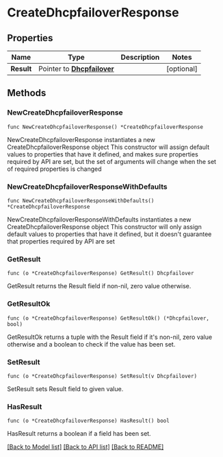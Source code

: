 # CreateDhcpfailoverResponse

## Properties

Name | Type | Description | Notes
------------ | ------------- | ------------- | -------------
**Result** | Pointer to [**Dhcpfailover**](Dhcpfailover.md) |  | [optional] 

## Methods

### NewCreateDhcpfailoverResponse

`func NewCreateDhcpfailoverResponse() *CreateDhcpfailoverResponse`

NewCreateDhcpfailoverResponse instantiates a new CreateDhcpfailoverResponse object
This constructor will assign default values to properties that have it defined,
and makes sure properties required by API are set, but the set of arguments
will change when the set of required properties is changed

### NewCreateDhcpfailoverResponseWithDefaults

`func NewCreateDhcpfailoverResponseWithDefaults() *CreateDhcpfailoverResponse`

NewCreateDhcpfailoverResponseWithDefaults instantiates a new CreateDhcpfailoverResponse object
This constructor will only assign default values to properties that have it defined,
but it doesn't guarantee that properties required by API are set

### GetResult

`func (o *CreateDhcpfailoverResponse) GetResult() Dhcpfailover`

GetResult returns the Result field if non-nil, zero value otherwise.

### GetResultOk

`func (o *CreateDhcpfailoverResponse) GetResultOk() (*Dhcpfailover, bool)`

GetResultOk returns a tuple with the Result field if it's non-nil, zero value otherwise
and a boolean to check if the value has been set.

### SetResult

`func (o *CreateDhcpfailoverResponse) SetResult(v Dhcpfailover)`

SetResult sets Result field to given value.

### HasResult

`func (o *CreateDhcpfailoverResponse) HasResult() bool`

HasResult returns a boolean if a field has been set.


[[Back to Model list]](../README.md#documentation-for-models) [[Back to API list]](../README.md#documentation-for-api-endpoints) [[Back to README]](../README.md)


